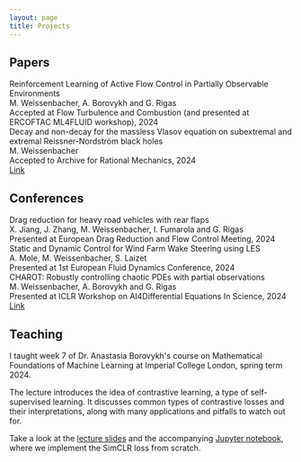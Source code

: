 ```yaml
---
layout: page
title: Projects
---
```


## Papers

<div class="conference-details">
    <div class="paper-title">Reinforcement Learning of Active Flow Control in Partially Observable Environments</div>
    <div class="paper-authors">M. Weissenbacher, A. Borovykh and G. Rigas</div>
    <div class="paper-conference">Accepted at Flow Turbulence and Combustion (and presented at ERCOFTAC ML4FLUID workshop), 2024</div>
</div>

<div class="conference-details">
    <div class="paper-title">Decay and non-decay for the massless Vlasov equation on subextremal and extremal Reissner-Nordström black holes</div>
    <div class="paper-authors">M. Weissenbacher</div>
    <div class="paper-conference">Accepted to Archive for Rational Mechanics, 2024</div>
    <div class="paper-link"><a href="https://arxiv.org/abs/2303.15338">Link</a></div>
</div>

## Conferences

<div class="conference-details">
    <div class="paper-title">Drag reduction for heavy road vehicles with rear flaps</div>
    <div class="paper-authors">X. Jiang, J. Zhang, M. Weissenbacher, I. Fumarola and G. Rigas</div>
    <div class="paper-conference">Presented at European Drag Reduction and Flow Control Meeting, 2024</div>
</div>

<div class="conference-details">
    <div class="paper-title">Static and Dynamic Control for Wind Farm Wake Steering using LES</div>
    <div class="paper-authors">A. Mole, M. Weissenbacher, S. Laizet</div>
    <div class="paper-conference">Presented at 1st European Fluid Dynamics Conference, 2024</div>
</div>

<div class="conference-details">
    <div class="paper-title">CHAROT: Robustly controlling chaotic PDEs with partial observations</div>
    <div class="paper-authors">M. Weissenbacher, A. Borovykh and G. Rigas</div>
    <div class="paper-conference">Presented at ICLR Workshop on AI4Differential Equations In Science, 2024</div>
    <div class="paper-link"><a href="https://openreview.net/pdf?id=SytuCWihJr">Link</a></div>
</div>


## Teaching

I taught week 7 of Dr. Anastasia Borovykh's course on Mathematical Foundations of Machine Learning at Imperial College London, spring term 2024. 

The lecture introduces the idea of contrastive learning, a type of self-supervised learning.
It discusses common types of contrastive losses and their interpretations, along with many applications and pitfalls to watch out for.

Take a look at the [lecture slides](../contrastive_loss_lecture_for_website.pdf) and the accompanying [Jupyter notebook](https://colab.research.google.com/drive/11cScGPESCBuMwtVJ7O7yMH2dALlYp5Yi?usp=sharing), where we implement the SimCLR loss from scratch.
